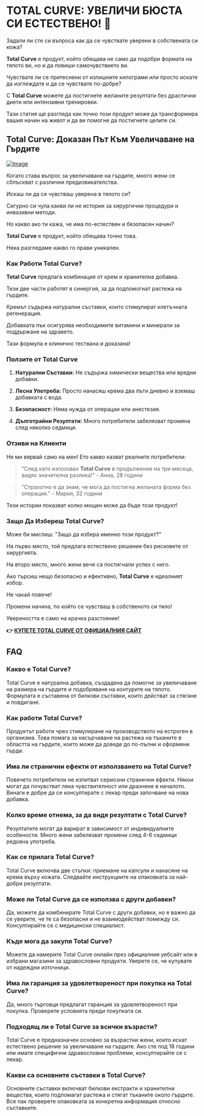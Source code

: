 # TOTAL CURVE: УВЕЛИЧИ БЮСТА СИ ЕСТЕСТВЕНО! 🌸

Задали ли сте си въпроса как да се чувствате уверени в собствената си кожа? 

**Total Curve** е продукт, който обещава не само да подобри формата на тялото ви, но и да повиши самочувствието ви. 

Чувствате ли се притеснени от излишните килограми или просто искате да изглеждате и да се чувствате по-добре? 

С **Total Curve** можете да постигнете желаните резултати без драстични диети или интензивни тренировки. 

Тази статия ще разгледа как точно този продукт може да трансформира вашия начин на живот и да ви помогне да постигнете целите си.

## Total Curve: Доказан Път Към Увеличаване на Гърдите

[![Image](https://www2.sellhealth.com/97/totalcurve_icon001_450x600.gif)](https://gchaffi.com/TcrCpuA5)

Когато става въпрос за увеличаване на гърдите, много жени се сблъскват с различни предизвикателства. 

Искаш ли да се чувстваш уверена в тялото си?

Сигурно си чула какви ли не истории за хирургични процедури и инвазивни методи.

Но какво ако ти кажа, че има по-естествен и безопасен начин?

**Total Curve** е продукт, който обещава точно това. 

Нека разгледаме какво го прави уникален.

### Как Работи Total Curve?

**Total Curve** предлага комбинация от крем и хранителна добавка. 

Тези две части работят в синергия, за да подпомогнат растежа на гърдите.

Кремът съдържа натурални съставки, които стимулират клетъчната регенерация. 

Добавката пък осигурява необходимите витамини и минерали за поддържане на здравето.

Тази формула е клинично тествана и доказана!

### Ползите от Total Curve

1. **Натурални Съставки:** Не съдържа химически вещества или вредни добавки.
   
2. **Лесна Употреба:** Просто нанасяш крема два пъти дневно и вземаш добавката с вода.
   
3. **Безопасност:** Няма нужда от операции или анестезия.

4. **Дълготрайни Резултати:** Много потребители забелязват промяна след няколко седмици.

### Отзиви на Клиенти

Не ми вярвай само на мен! Ето какво казват реалните потребители:

> "След като използвах **Total Curve** в продължение на три месеца, видях значителна разлика!" - Анна, 28 години

> "Страхотно е да знам, че мога да постигна желаната форма без операция." - Мария, 32 години

Тези истории показват колко мощен може да бъде този продукт!

### Защо Да Избереш Total Curve?

Може би мислиш: "Защо да избера именно този продукт?"

На първо място, той предлага естествено решение без рисковете от хирургията.

На второ място, много жени вече са постигнали успех с него. 

Ако търсиш нещо безопасно и ефективно, **Total Curve** е идеалният избор.

Не чакай повече!

Промени начина, по който се чувстваш в собственото си тяло!

Увереността е само на крачка разстояние!



**👉 [КУПЕТЕ TOTAL CURVE ОТ ОФИЦИАЛНИЯ САЙТ](https://gchaffi.com/TcrCpuA5)**

## FAQ

### Какво е Total Curve?
Total Curve е натурална добавка, създадена да помогне за увеличаване на размера на гърдите и подобряване на контурите на тялото. Формулата е съставена от билкови съставки, които действат за стягане и повдигане.

### Как работи Total Curve?
Продуктът работи чрез стимулиране на производството на естроген в организма. Това помага за насърчаване на растежа на тъканите в областта на гърдите, което може да доведе до по-пълни и оформени гърди.

### Има ли странични ефекти от използването на Total Curve?
Повечето потребители не изпитват сериозни странични ефекти. Някои могат да почувстват лека чувствителност или дразнене в началото. Винаги е добре да се консултирате с лекар преди започване на нова добавка.

### Колко време отнема, за да видя резултати с Total Curve?
Резултатите могат да варират в зависимост от индивидуалните особености. Много жени забелязват промени след 4-6 седмици редовна употреба.

### Как се прилага Total Curve?
Total Curve включва две стъпки: приемане на капсули и нанасяне на крема върху кожата. Следвайте инструкциите на опаковката за най-добри резултати.

### Може ли Total Curve да се използва с други добавки?
Да, можете да комбинирате Total Curve с други добавки, но е важно да се уверите, че те са безопасни и не взаимодействат помежду си. Консултирайте се с медицински специалист.

### Къде мога да закупя Total Curve?
Можете да намерите Total Curve онлайн през официалния уебсайт или в избрани магазини за здравословни продукти. Уверете се, че купувате от надеждни източници.

### Има ли гаранция за удовлетвореност при покупка на Total Curve?
Да, много търговци предлагат гаранция за удовлетвореност при покупка. Проверете условията преди покупката си.

### Подходящ ли е Total Curve за всички възрасти?
Total Curve е предназначен основно за възрастни жени, които искат естествено решение за увеличаване на гърдите. Ако сте под 18 години или имате специфични здравословни проблеми, консултирайте се с лекар.

### Какви са основните съставки в Total Curve?
Основните съставки включват билкови екстракти и хранителни вещества, които подпомагат растежа и стягат тъканите около гърдите. Все пак проверете опаковката за конкретна информация относно съставките.